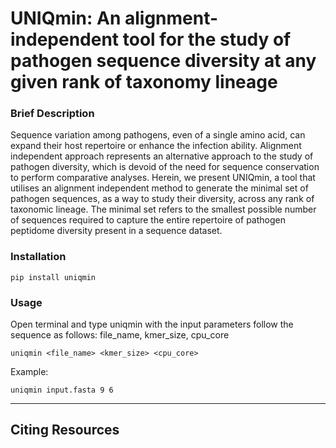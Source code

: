 # UNIQmin: An alignment-independent tool for the study of pathogen sequence diversity at any given rank of taxonomy lineage

### Brief Description
Sequence variation among pathogens, even of a single amino acid, can expand their host repertoire or enhance the infection ability. Alignment independent approach represents an alternative approach to the study of pathogen diversity, which is devoid of the need for sequence conservation to perform comparative analyses. Herein, we present UNIQmin, a tool that utilises an alignment independent method to generate the minimal set of pathogen sequences, as a way to study their diversity, across any rank of taxonomic lineage. The minimal set refers to the smallest possible number of sequences required to capture the entire repertoire of pathogen peptidome diversity present in a sequence dataset.

### Installation

```
pip install uniqmin
```

### Usage

Open terminal and type uniqmin with the input parameters follow the sequence as follows: file_name, kmer_size, cpu_core

```
uniqmin <file_name> <kmer_size> <cpu_core>
```

Example:
```
uniqmin input.fasta 9 6
```

---
## Citing Resources
